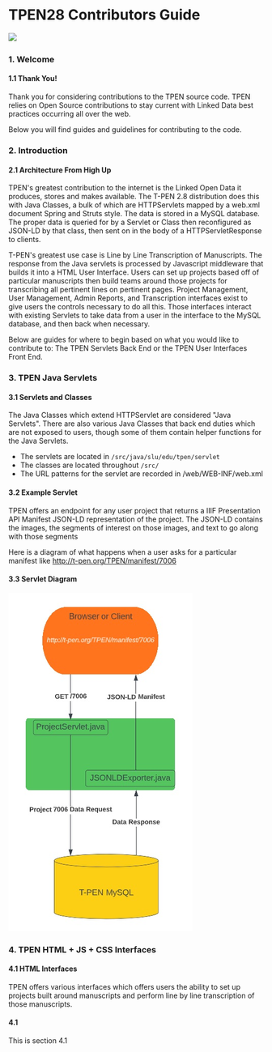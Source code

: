 # TPEN28 Contributors Guide
![](http://t-pen.org/TPEN/images/tpen_logo_header.jpg)

### 1. Welcome

#### 1.1 Thank You!
Thank you for considering contributions to the TPEN source code.  TPEN relies on Open Source contributions to stay current with Linked Data best practices occurring all over the web.

Below you will find guides and guidelines for contributing to the code.

### 2. Introduction

#### 2.1 Architecture From High Up
TPEN's greatest contribution to the internet is the Linked Open Data it produces, stores and makes available. The T-PEN 2.8 distribution does this with Java Classes, a bulk of which are HTTPServlets mapped by a web.xml document Spring and Struts style. The data is stored in a MySQL database. The proper data is queried for by a Servlet or Class then reconfigured as JSON-LD by that class, then sent on in the body of a HTTPServletResponse to clients.

T-PEN's greatest use case is Line by Line Transcription of Manuscripts. The response from the Java servlets is processed by Javascript middleware that builds it into a HTML User Interface. Users can set up projects based off of particular manuscripts then build teams around those projects for transcribing all pertinent lines on pertinent pages. Project Management, User Management, Admin Reports, and Transcription interfaces exist to give users the controls necessary to do all this. Those interfaces interact with existing Servlets to take data from a user in the interface to the MySQL database, and then back when necessary.

Below are guides for where to begin based on what you would like to contribute to: The TPEN Servlets Back End or the TPEN User Interfaces Front End.

### 3. TPEN Java Servlets

#### 3.1 Servlets and Classes
The Java Classes which extend HTTPServlet are considered "Java Servlets".  There are also various Java Classes that back end duties which are not exposed to users, though some of them contain helper functions for the Java Servlets.

- The servlets are located in `/src/java/slu/edu/tpen/servlet`
- The classes are located throughout `/src/`
- The URL patterns for the servlet are recorded in /web/WEB-INF/web.xml

#### 3.2 Example Servlet
TPEN offers an endpoint for any user project that returns a IIIF Presentation API Manifest JSON-LD representation of the project.  The JSON-LD contains the images, the segments of interest on those images, and text to go along with those segments

Here is a diagram of what happens when a user asks for a particular manifest like http://t-pen.org/TPEN/manifest/7006

#### 3.3 Servlet Diagram
!["Manifest Servlet Diagram"](web/images/diagram1.jpg "Diagram 1")

### 4. TPEN HTML + JS + CSS Interfaces

#### 4.1 HTML Interfaces
TPEN offers various interfaces which offers users the ability to set up projects built around manuscripts and perform line by line transcription of those manuscripts. 

#### 4.1
This is section 4.1
